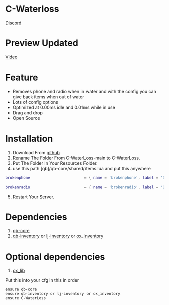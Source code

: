 # C-Waterloss
[Discord](https://discord.gg/YvThXdz59G)


# Preview Updated
[Video](https://streamable.com/por9u4)

# Feature
- Removes phone and radio when in water and with the config you can give back items when out of water
- Lots of config options
- Optimized at 0.00ms idle and 0.01ms while in use
- Drag and drop
- Open Source

# Installation
1. Download From [github](https://github.com/SirCyirx/C-WaterLoss)
2. Rename The Folder From C-WaterLoss-main to C-WaterLoss.
3. Put The Folder In Your Resources Folder.
4. use this path [qb]/qb-core/shared/items.lua and put this anywhere
```lua
brokenphone                        = { name = 'brokenphone', label = 'Damaged Iphone', weight = 1000, type = 'item', image = 'phone.png', unique = true, useable = false, shouldClose = false, combinable = nil, description = 'Broken Iphone that no longer works. Where can i fix it???' },
```
```lua
brokenradio                        = { name = 'brokenradio', label = 'Damaged Radio', weight = 1000, type = 'item', image = 'radio.png', unique = true, useable = false, shouldClose = false, combinable = nil, description = 'Broken Iphone that no longer works. Where can i fix it???' },
```

5. Restart Your Server.

# Dependencies
1. [qb-core](https://github.com/qbcore-framework/qb-core)
2. [qb-inventory](https://github.com/qbcore-framework/qb-inventory/releases/tag/v1) or [lj-inventory](https://github.com/loljoshie/lj-inventory/releases/tag/1.2) or [ox_inventory](https://github.com/overextended/ox_inventory)

# Optional dependencies
1. [ox_lib](https://github.com/overextended/ox_lib/releases) 

Put this into your cfg in this in order
```
ensure qb-core
ensure qb-inventory or lj-inventory or ox_inventory
ensure C-WaterLoss
```